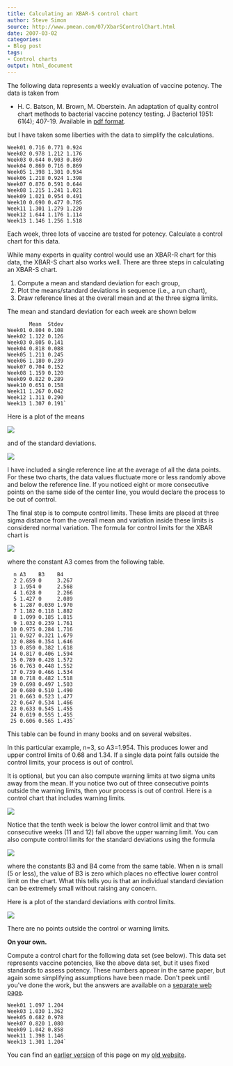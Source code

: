 ```yaml
---
title: Calculating an XBAR-S control chart
author: Steve Simon
source: http://www.pmean.com/07/XbarSControlChart.html
date: 2007-03-02
categories:
- Blog post
tags:
- Control charts
output: html_document
---
```


The following data represents a weekly evaluation of vaccine potency.
The data is taken from

+ H. C. Batson, M. Brown, M. Oberstein. An adaptation of quality control chart methods to bacterial vaccine potency testing. J Bacteriol 1951: 61(4); 407-19. Available in [pdf format][bat1].

but I have taken some liberties with the data to simplify the calculations.

```{}
Week01 0.716 0.771 0.924
Week02 0.978 1.212 1.176
Week03 0.644 0.903 0.869
Week04 0.869 0.716 0.869
Week05 1.398 1.301 0.934
Week06 1.218 0.924 1.398
Week07 0.876 0.591 0.644
Week08 1.215 1.241 1.021
Week09 1.021 0.954 0.491
Week10 0.690 0.477 0.785
Week11 1.301 1.279 1.220
Week12 1.644 1.176 1.114
Week13 1.146 1.256 1.518
```

Each week, three lots of vaccine are tested for potency. Calculate a control chart for this data.

While many experts in quality control would use an XBAR-R chart for this data, the XBAR-S chart also works well. There are three steps in calculating an XBAR-S chart.

1. Compute a mean and standard deviation for each group,
2. Plot the means/standard deviations in sequence (i.e., a run chart),
3. Draw reference lines at the overall mean and at the three sigma limits.

The mean and standard deviation for each week are shown below

```{}
       Mean  Stdev        
Week01 0.804 0.108
Week02 1.122 0.126
Week03 0.805 0.141
Week04 0.818 0.088
Week05 1.211 0.245
Week06 1.180 0.239
Week07 0.704 0.152
Week08 1.159 0.120
Week09 0.822 0.289
Week10 0.651 0.158
Week11 1.267 0.042
Week12 1.311 0.290
Week13 1.307 0.191`
```

Here is a plot of the means

![](http://www.pmean.com/new-images/07/XbarSControlChart01.gif)

and of the standard deviations.

![](http://www.pmean.com/new-images/07/XbarSControlChart02.gif)

I have included a single reference line at the average of all the data points. For these two charts, the data values fluctuate more or less randomly above and below the reference line. If you noticed eight or more consecutive points on the same side of the center line, you would declare the process to be out of control.

The final step is to compute control limits. These limits are placed at three sigma distance from the overall mean and variation inside these limits is considered normal variation. The formula for control limits for the XBAR chart is

![](http://www.pmean.com/new-images/07/XbarSControlChart03.gif)

where the constant A3 comes from the following table.

```{}
  n A3    B3    B4
  2 2.659 0     3.267
  3 1.954 0     2.568
  4 1.628 0     2.266
  5 1.427 0     2.089
  6 1.287 0.030 1.970
  7 1.182 0.118 1.882
  8 1.099 0.185 1.815
  9 1.032 0.239 1.761
 10 0.975 0.284 1.716
 11 0.927 0.321 1.679
 12 0.886 0.354 1.646
 13 0.850 0.382 1.618
 14 0.817 0.406 1.594
 15 0.789 0.428 1.572
 16 0.763 0.448 1.552
 17 0.739 0.466 1.534
 18 0.718 0.482 1.518
 19 0.698 0.497 1.503
 20 0.680 0.510 1.490
 21 0.663 0.523 1.477
 22 0.647 0.534 1.466
 23 0.633 0.545 1.455
 24 0.619 0.555 1.455
 25 0.606 0.565 1.435`
```

This table can be found in many books and on several websites.

In this particular example, n=3, so A3=1.954. This produces lower and upper control limits of 0.68 and 1.34. If a single data point falls outside the control limits, your process is out of control.

It is optional, but you can also compute warning limits at two sigma units away from the mean. If you notice two out of three consecutive points outside the warning limits, then your process is out of control. Here is a control chart that includes warning limits.

![](http://www.pmean.com/new-images/07/XbarSControlChart04.gif)

Notice that the tenth week is below the lower control limit and that two consecutive weeks (11 and 12) fall above the upper warning limit. You can also compute control limits for the standard deviations using the formula

![](http://www.pmean.com/new-images/07/XbarSControlChart05.gif)

where the constants B3 and B4 come from the same table. When n is small (5 or less), the value of B3 is zero which places no effective lower control limit on the chart. What this tells you is that an individual standard deviation can be extremely small without raising any concern.

Here is a plot of the standard deviations with control limits.

![](http://www.pmean.com/new-images/07/XbarSControlChart06.gif)

There are no points outside the control or warning limits.

**On your own.**

Compute a control chart for the following data set (see below). This data set represents vaccine potencies, like the above data set, but it uses fixed standards to assess potency. These numbers appear in the same paper, but again some simplifying assumptions have been made. Don't peek until you've done the work, but the answers are available on a [separate web page][sim3].

```{}
Week01 1.097 1.204
Week03 1.030 1.362
Week05 0.682 0.978
Week07 0.820 1.080
Week09 1.042 0.858
Week11 1.398 1.146
Week13 1.301 1.204`
```

You can find an [earlier version][sim1] of this page on my [old website][sim2].

[sim1]: http://www.pmean.com/07/XbarControlChart.html
[sim2]: http://www.pmean.com

[sim3]: http://www.pmean.com/07/XbarSControlChartAnswers.html

[bat1]: http://www.pubmedcentral.nih.gov/picrender.fcgi?artid=386020&blobtype=pdf
